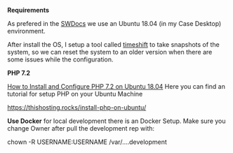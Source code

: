 **Requirements**

As prefered in the [SWDocs](https://docs.shopware.com/en/shopware-platform-dev-en/getting-started/requirements) we use an Ubuntu 18.04 (in my Case Desktop) environment.

After install the OS, I setup a tool called [timeshift](https://github.com/teejee2008/timeshift) to take snapshots of the system, so we can reset the system to an older version when there are some issues while the configuration.

**PHP 7.2**

[How to Install and Configure PHP 7.2 on Ubuntu 18.04](https://www.vultr.com/docs/configure-php-7-2-on-ubuntu-18-04)
Here you can find an tutorial for setup PHP on your Ubuntu Machine

https://thishosting.rocks/install-php-on-ubuntu/


**Use Docker**
for local development there is an Docker Setup.
Make sure you change Owner after pull the development rep with:

chown -R USERNAME:USERNAME /var/....development


